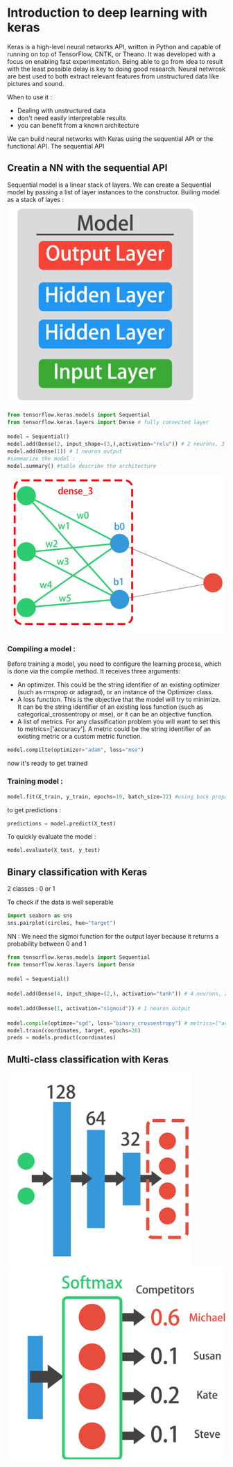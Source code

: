 # Introduction to deep learning with keras 
Keras is a high-level neural networks API, written in Python and capable of running on top of TensorFlow, CNTK, or Theano. It was developed with a focus on enabling fast experimentation. Being able to go from idea to result with the least possible delay is key to doing good research.
Neural netwrosk are best used to both extract relevant features from unstructured data like pictures and sound.

When to use it :
* Dealing with unstructured data
* don't need easily interpretable results
* you can benefit from a known architecture

We can build neural networks with Keras using the sequential API or the functional API. The sequential API 
## Creatin a NN with the sequential API
Sequential model is a linear stack of layers. We can create a Sequential model by passing a list of layer instances to the constructor. 
Builing model as a stack of layes : 
![img.png](img.png)
```python
from tensorflow.keras.models import Sequential
from tensorflow.keras.layers import Dense # fully connected layer

model = Sequential()
model.add(Dense(2, input_shape=(3,),activation="relu")) # 2 neurons, 3 input features
model.add(Dense(1)) # 1 neuron output
#summarize the model :
model.summary() #table describe the architecture
```
![img_1.png](img_1.png)

### Compiling a model :
Before training a model, you need to configure the learning process, which is done via the compile method. It receives three arguments:
* An optimizer. This could be the string identifier of an existing optimizer (such as rmsprop or adagrad), or an instance of the Optimizer class.
* A loss function. This is the objective that the model will try to minimize. It can be the string identifier of an existing loss function (such as categorical_crossentropy or mse), or it can be an objective function.
* A list of metrics. For any classification problem you will want to set this to metrics=['accuracy']. A metric could be the string identifier of an existing metric or a custom metric function.
```python
model.compilte(optimizer="adam", loss="mse")
```
now it's ready to get trained 
### Training model :
````python
model.fit(X_train, y_train, epochs=10, batch_size=32) #using back propagation
````
to get predictions :
````python
predictions = model.predict(X_test)
````

To quickly evaluate the model :
````python
model.evaluate(X_test, y_test)
````

## Binary classification with Keras
2 classes : 0 or 1

To check if the data is well seperable
```python
import seaborn as sns
sns.pairplot(circles, hue="target")
```
NN : 
We need the sigmoi function for the output layer because it returns a probability between 0 and 1
```python
from tensorflow.keras.models import Sequential
from tensorflow.keras.layers import Dense

model = Sequential()

model.add(Dense(4, input_shape=(2,), activation="tanh")) # 4 neurons, 2 input features

model.add(Dense(1, activation="sigmoid")) # 1 neuron output

model.compile(optimze="sgd", loss="binary_crossentropy") # metrics=["accuracy"] , binar_crossentrope is used usually with sigmoid functions
model.train(coordinates, target, epochs=20)
preds = models.predict(coordinates)
```

## Multi-class classification with Keras
![img_2.png](img_2.png)
![img_3.png](img_3.png)
